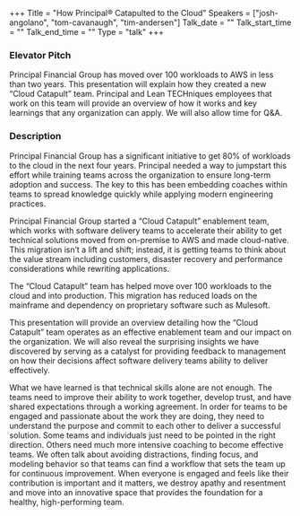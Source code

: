 +++
Title = "How Principal® Catapulted to the Cloud"
Speakers = ["josh-angolano", "tom-cavanaugh", "tim-andersen"]
Talk_date = ""
Talk_start_time = ""
Talk_end_time = ""
Type = "talk"
+++

### Elevator Pitch

Principal Financial Group has moved over 100 workloads to AWS in less than two years. This presentation will explain how they created a new “Cloud Catapult” team. Principal and Lean TECHniques employees that work on this team will provide an overview of how it works and key learnings that any organization can apply. We will also allow time for Q&A.


### Description
Principal Financial Group has a significant initiative to get 80% of workloads to the cloud in the next four years. Principal needed a way to jumpstart this effort while training teams across the organization to ensure long-term adoption and success. The key to this has been embedding coaches within teams to spread knowledge quickly while applying modern engineering practices.

Principal Financial Group started a “Cloud Catapult” enablement team, which works with software delivery teams to accelerate their ability to get technical solutions moved from on-premise to AWS and made cloud-native. This migration isn’t a lift and shift; instead, it is getting teams to think about the value stream including  customers, disaster recovery and performance considerations while rewriting applications.  

The “Cloud Catapult” team has helped move over 100 workloads to the cloud and into production. This migration has reduced loads on the mainframe and dependency on proprietary software such as Mulesoft.

This presentation will provide an overview detailing how the “Cloud Catapult” team operates as an effective enablement team and our impact on the organization. We will also reveal the surprising insights we have discovered by serving as a catalyst for providing feedback to management on how their decisions affect software delivery teams ability to deliver effectively.

What we have learned is that technical skills alone are not enough. The teams need to improve their ability to work together, develop trust, and have shared expectations through a working agreement. In order for teams to be engaged and passionate about the work they are doing, they need to understand the purpose and commit to each other to deliver a successful solution. Some teams and individuals just need to be pointed in the right direction. Others need much more intensive coaching to become effective teams. We often talk about avoiding distractions, finding focus, and modeling behavior so that teams can find a workflow that sets the team up for continuous improvement. When everyone is engaged and feels like their contribution is important and it matters, we destroy apathy and resentment and move into an innovative space that provides the foundation for a healthy, high-performing team.